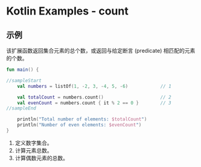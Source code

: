 # Kotlin Examples - count

## 示例

该扩展函数返回集合元素的总个数，或返回与给定断言 (predicate) 相匹配的元素的个数。

```kt
fun main() {

//sampleStart
    val numbers = listOf(1, -2, 3, -4, 5, -6)            // 1

    val totalCount = numbers.count()                     // 2
    val evenCount = numbers.count { it % 2 == 0 }        // 3
//sampleEnd

    println("Total number of elements: $totalCount")
    println("Number of even elements: $evenCount")
}
```

1. 定义数字集合。
2. 计算元素总数。
3. 计算偶数元素的总数。
